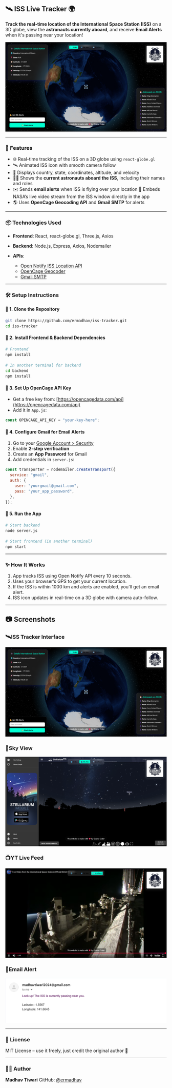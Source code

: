 ## 🛰️ ISS Live Tracker 🌍

**Track the real-time location of the International Space Station (ISS)** on a 3D globe, view the **astronauts currently aboard**, and receive **Email Alerts** when it's passing near your location!

![ISS Tracker Preview](client/src/assets/image.png)

---

### 🚀 Features

- 🌐 Real-time tracking of the ISS on a 3D globe using `react-globe.gl`
- 🛰️ Animated ISS icon with smooth camera follow
- 📍 Displays country, state, coordinates, altitude, and velocity
- 🧑‍🚀 Shows the **current astronauts aboard the ISS**, including their names and roles
- ✉️ Sends **email alerts** when ISS is flying over your location
🎥 Embeds NASA’s live video stream from the ISS window directly in the app
- 🌎 Uses **OpenCage Geocoding API** and **Gmail SMTP** for alerts

---

### 📦 Technologies Used

- **Frontend**: React, react-globe.gl, Three.js, Axios
- **Backend**: Node.js, Express, Axios, Nodemailer
- **APIs**:

  - [Open Notify ISS Location API](http://open-notify.org/Open-Notify-API/ISS-Location-Now/)
  - [OpenCage Geocoder](https://opencagedata.com/)
  - [Gmail SMTP](https://support.google.com/accounts/answer/185833?hl=en)

---

### 🛠️ Setup Instructions

#### 🔹 1. Clone the Repository

```bash
git clone https://github.com/ermadhav/iss-tracker.git
cd iss-tracker
```

#### 🔹 2. Install Frontend & Backend Dependencies

```bash
# Frontend
npm install

# In another terminal for backend
cd backend
npm install
```

#### 🔹 3. Set Up OpenCage API Key

- Get a free key from: [https://opencagedata.com/api](https://opencagedata.com/api)
- Add it in `App.js`:

```js
const OPENCAGE_API_KEY = "your-key-here";
```

#### 🔹 4. Configure Gmail for Email Alerts

1. Go to your [Google Account > Security](https://myaccount.google.com/security)
2. Enable **2-step verification**
3. Create an **App Password** for Gmail
4. Add credentials in `server.js`:

```js
const transporter = nodemailer.createTransport({
  service: "gmail",
  auth: {
    user: "yourgmail@gmail.com",
    pass: "your_app_password",
  },
});
```

#### 🔹 5. Run the App

```bash
# Start backend
node server.js

# Start frontend (in another terminal)
npm start
```

---

### ✨ How It Works

1. App tracks ISS using Open Notify API every 10 seconds.
2. Uses your browser’s GPS to get your current location.
3. If the ISS is within 1000 km and alerts are enabled, you'll get an email alert.
4. ISS icon updates in real-time on a 3D globe with camera auto-follow.

---

## 📷 Screenshots

### 🛰️ISS Tracker Interface

![ISS Tracker Demo](client/src/assets/image.png)

### 🌃Sky View 

![YT Live Feed](client/src/assets/skyview.png)

### 📺YT Live Feed

![YT Live Feed](client/src/assets/live.png)

### 📧Email Alert

![Email Alert](client/src/assets/screenshot.png)

---

### 📄 License

MIT License – use it freely, just credit the original author 🙌

---

### 👨‍💻 Author

**Madhav Tiwari**
GitHub: [@ermadhav](https://github.com/ermadhav)
